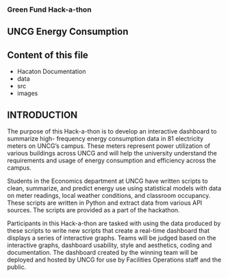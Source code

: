 ### Green Fund Hack-a-thon 
## UNCG Energy Consumption 
Content of this file 
----------------------
  * Hacaton Documentation
  * data
  * src
  * images 
  
INTRODUCTION
------------

  The purpose of this Hack-a-thon is to develop an interactive dashboard to summarize high- frequency energy consumption data in 81 electricity meters on UNCG’s campus. These meters represent power utilization of various buildings across UNCG and will help the university understand the requirements and usage of energy consumption and efficiency across the campus.
  
  Students in the Economics department at UNCG have written scripts to clean, summarize, and predict energy use using statistical models with data on meter readings, local weather conditions, and classroom occupancy. These scripts are written in Python and extract data from various API sources. The scripts are provided as a part of the hackathon.
  
  Participants in this Hack-a-thon are tasked with using the data produced by these scripts to write new scripts that create a real-time dashboard that displays a series of interactive graphs. Teams will be judged based on the interactive graphs, dashboard usability, style and aesthetics, coding and documentation. The dashboard created by the winning team will be deployed and hosted by UNCG for use by Facilities Operations staff and the public.


 
